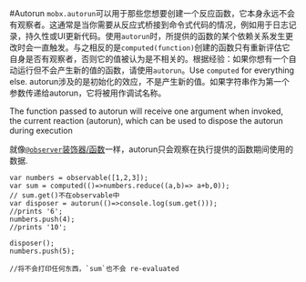 #Autorun
`mobx.autorun`可以用于那些您想要创建一个反应函数，它本身永远不会有观察者。这通常是当你需要从反应式桥接到命令式代码的情况，例如用于日志记录，持久性或UI更新代码。使用`autorun`时，所提供的函数的某个依赖关系发生更改时会一直触发。与之相反的是`computed(function)`创建的函数只有重新评估它自身是否有观察者，否则它的值被认为是不相关的。根据经验：如果你想有一个自动运行但不会产生新的值的函数，请使用`autorun`。Use `computed` for everything else.
autorun涉及的是初始化的效应，不是产生新的值。如果字符串作为第一个参数传递给autorun，它将被用作调试名称。

The function passed to autorun will receive one argument when invoked, the current reaction (autorun), which can be used to dispose the autorun during execution

就像[`@observer`装饰器/函数]()一样，autorun只会观察在执行提供的函数期间使用的数据.

```
var numbers = observable([1,2,3]);
var sum = computed(()=>numbers.reduce((a,b)=> a+b,0));
// sum.get()不在observable中
var disposer = autorun(()=>console.log(sum.get()));
//prints '6';
numbers.push(4);
//prints '10';

disposer();
numbers.push(5);

//将不会打印任何东西，`sum`也不会 re-evaluated

```